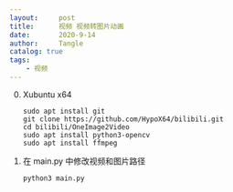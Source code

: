 ```yaml
---
layout:     post
title:      视频 视频转图片动画
date:       2020-9-14
author:     Tangle
catalog: true
tags:
    - 视频
---
```


0. Xubuntu x64
    ```
    sudo apt install git
    git clone https://github.com/HypoX64/bilibili.git
    cd bilibili/OneImage2Video
    sudo apt install python3-opencv
    sudo apt install ffmpeg
    ```
0. 在 main.py 中修改视频和图片路径
    ```
    python3 main.py
    ```
